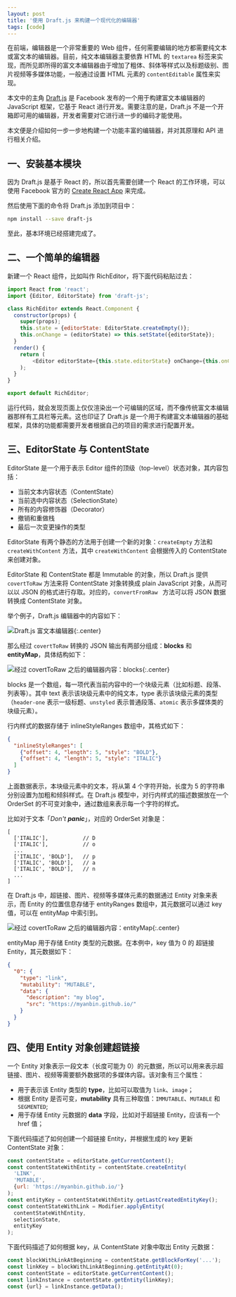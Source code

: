 ```yaml
---
layout: post
title: '使用 Draft.js 来构建一个现代化的编辑器'
tags: [code]
---
```


在前端，编辑器是一个非常重要的 Web 组件，任何需要编辑的地方都需要纯文本或富文本的编辑器。目前，纯文本编辑器主要依靠 HTML 的 `textarea` 标签来实现，而所见即所得的富文本编辑器由于增加了粗体、斜体等样式以及标题级别、图片视频等多媒体功能，一般通过设置 HTML 元素的 `contentEditable` 属性来实现。

本文中的主角 [Draft.js](https://draftjs.org/) 是 Facebook 发布的一个用于构建富文本编辑器的 JavaScript 框架，它基于 React 进行开发。需要注意的是，Draft.js 不是一个开箱即可用的编辑器，开发者需要对它进行进一步的编码才能使用。

本文便是介绍如何一步一步地构建一个功能丰富的编辑器，并对其原理和 API 进行相关介绍。

## 一、安装基本模块

因为 Draft.js 是基于 React 的，所以首先需要创建一个 React 的工作环境，可以使用 Facebook 官方的 [Create React App](https://github.com/facebookincubator/create-react-app) 来完成。

然后使用下面的命令将 Draft.js 添加到项目中：

```sh
npm install --save draft-js
```

至此，基本环境已经搭建完成了。


## 二、一个简单的编辑器

新建一个 React 组件，比如叫作 RichEditor，将下面代码粘贴过去：

```js
import React from 'react';
import {Editor, EditorState} from 'draft-js';

class RichEditor extends React.Component {
  constructor(props) {
    super(props);
    this.state = {editorState: EditorState.createEmpty()};
    this.onChange = (editorState) => this.setState({editorState});
  }
  render() {
    return (
        <Editor editorState={this.state.editorState} onChange={this.onChange} />
    );
  }
}

export default RichEditor;
```

运行代码，就会发现页面上仅仅渲染出一个可编辑的区域，而不像传统富文本编辑器那样有工具栏等元素。这也印证了 Draft.js 是一个用于构建富文本编辑器的基础框架，具体的功能都需要开发者根据自己的项目的需求进行配置开发。


## 三、EditorState 与 ContentState

EditorState 是一个用于表示 Editor 组件的顶级（top-level）状态对象，其内容包括：

* 当前文本内容状态（ContentState）
* 当前选中内容状态（SelectionState）
* 所有的内容修饰器（Decorator）
* 撤销和重做栈
* 最后一次变更操作的类型

EditorState 有两个静态的方法用于创建一个新的对象：`createEmpty` 方法和 `createWithContent` 方法，其中 `createWithContent` 会根据传入的 ContentState 来创建对象。

EditorState 和 ContentState 都是 Immutable  的对象，所以 Draft.js 提供 `covertToRaw` 方法来将 ContentState 对象转换成 plain JavaScript 对象，从而可以以 JSON 的格式进行存取。对应的，`convertFromRaw ` 方法可以将 JSON 数据转换成 ContentState 对象。

举个例子，Draft.js 编辑器中的内容如下：

![Draft.js 富文本编辑器](https://infp.github.io/blogimages/draftjs-editor.png){:.center}

那么经过 `covertToRaw` 转换的 JSON 输出有两部分组成：**blocks** 和 **entityMap**，具体结构如下：

![经过 covertToRaw 之后的编辑器内容：blocks](https://infp.github.io/blogimages/draftjs-blocks.png){:.center}

blocks 是一个数组，每一项代表当前内容中的一个块级元素（比如标题、段落、列表等）。其中 text 表示该块级元素中的纯文本，type 表示该块级元素的类型（`header-one` 表示一级标题、`unstyled` 表示普通段落、`atomic` 表示多媒体类的块级元素）。

行内样式的数据存储于 inlineStyleRanges 数组中，其格式如下：

```json
{
  "inlineStyleRanges": [
    {"offset": 4, "length": 5, "style": "BOLD"},
    {"offset": 4, "length": 5, "style": "ITALIC"}
  ]
}
```

上面数据表示，本块级元素中的文本，将从第 4 个字符开始，长度为 5 的字符串分别设置为加粗和倾斜样式。在 Draft.js 模型中，对行内样式的描述数据放在一个 OrderSet 的不可变对象中，通过数组来表示每一个字符的样式。

比如对于文本「<em>Don't <strong>panic</strong></em>」，对应的 OrderSet 对象是：

```
[
  ['ITALIC'],           // D
  ['ITALIC'],           // o
  ...
  ['ITALIC', 'BOLD'],   // p
  ['ITALIC', 'BOLD'],   // a
  ['ITALIC', 'BOLD'],   // n
  ...
]
```

在 Draft.js 中，超链接、图片、视频等多媒体元素的数据通过 Entity 对象来表示，而 Entity 的位置信息存储于 entityRanges 数组中，其元数据可以通过 key 值，可以在 entityMap 中索引到。

![经过 covertToRaw 之后的编辑器内容：entityMap](https://infp.github.io/blogimages/draftjs-entity.png){:.center}

entityMap 用于存储 Entity 类型的元数据。在本例中，key 值为 0 的 超链接 Entity，其元数据如下：

```json
{
  "0": {
    "type": "link",
    "mutability": "MUTABLE",
    "data": {
      "description": "my blog",
      "src": "https://myanbin.github.io/"
    }
  }
}
```

## 四、使用 Entity 对象创建超链接

一个 Entity 对象表示一段文本（长度可能为 0）的元数据，所以可以用来表示超链接、图片、视频等需要额外数据项的多媒体内容。该对象有三个属性：

* 用于表示该 Entity 类型的 **type**，比如可以取值为 `link`、`image`；
* 根据 Entity 是否可变，**mutability** 具有三种取值：`IMMUTABLE`、`MUTABLE` 和 `SEGMENTED`;
* 用于存储 Entity 元数据的 **data** 字段，比如对于超链接 Entity，应该有一个 href 值；

下面代码描述了如何创建一个超链接 Entity，并根据生成的 key 更新 ContentState 对象：

```js
const contentState = editorState.getCurrentContent();
const contentStateWithEntity = contentState.createEntity(
  'LINK',
  'MUTABLE',
  {url: 'https://myanbin.github.io/'}
);
const entityKey = contentStateWithEntity.getLastCreatedEntityKey();
const contentStateWithLink = Modifier.applyEntity(
  contentStateWithEntity,
  selectionState,
  entityKey
);
```

下面代码描述了如何根据 key，从 ContentState 对象中取出 Entity 元数据：

```js
const blockWithLinkAtBeginning = contentState.getBlockForKey('...');
const linkKey = blockWithLinkAtBeginning.getEntityAt(0);
const contentState = editorState.getCurrentContent();
const linkInstance = contentState.getEntity(linkKey);
const {url} = linkInstance.getData();
```